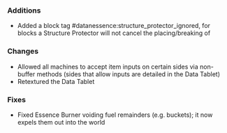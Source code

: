 ### Additions
- Added a block tag #datanessence:structure_protector_ignored, for blocks a Structure Protector will not cancel the placing/breaking of

### Changes
- Allowed all machines to accept item inputs on certain sides via non-buffer methods (sides that allow inputs are detailed in the Data Tablet)
- Retextured the Data Tablet

### Fixes
- Fixed Essence Burner voiding fuel remainders (e.g. buckets); it now expels them out into the world